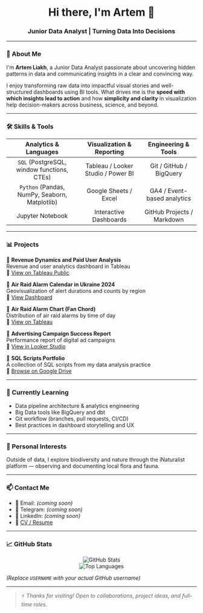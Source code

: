 
<h1 align="center">Hi there, I'm Artem 👋</h1>
<h3 align="center">Junior Data Analyst | Turning Data Into Decisions</h3>

---

### 🚀 About Me

I'm **Artem Liakh**, a Junior Data Analyst passionate about uncovering hidden patterns in data and communicating insights in a clear and convincing way.

I enjoy transforming raw data into impactful visual stories and well-structured dashboards using BI tools. What drives me is the **speed with which insights lead to action** and how **simplicity and clarity** in visualization help decision-makers across business, science, and beyond.

---

### 🛠️ Skills & Tools

| Analytics & Languages | Visualization & Reporting | Engineering & Tools |
|:---------------------:|:--------------------------:|:--------------------:|
| `SQL` (PostgreSQL, window functions, CTEs) | Tableau / Looker Studio / Power BI | Git / GitHub / BigQuery |
| `Python` (Pandas, NumPy, Seaborn, Matplotlib) | Google Sheets / Excel | GA4 / Event-based analytics |
| Jupyter Notebook | Interactive Dashboards | GitHub Projects / Markdown |

---

### 📊 Projects

🔹 **Revenue Dynamics and Paid User Analysis**  
Revenue and user analytics dashboard in Tableau  
🔗 [View on Tableau Public](https://public.tableau.com/views/FinalProjectDashboard_17370680516190/RevenueDynamicsandPaidUserAnalysis)

🔹 **Air Raid Alarm Calendar in Ukraine 2024**  
Geovisualization of alert durations and counts by region  
🔗 [View Dashboard](https://public.tableau.com/views/AirRaidAlarmsCalendarinUkraine2024/Airraidalarmcount)

🔹 **Air Raid Alarm Chart (Fan Chord)**  
Distribution of air raid alarms by time of day  
🔗 [View on Tableau](https://public.tableau.com/views/FanChordAirRaidAlarm/Dashboard1)

🔹 **Advertising Campaign Success Report**  
Performance report of digital ad campaigns  
🔗 [View in Looker Studio](https://lookerstudio.google.com/s/oDo1cRO2fX0)

🔹 **SQL Scripts Portfolio**  
A collection of SQL scripts from my data analysis practice  
🔗 [Browse on Google Drive](https://drive.google.com/drive/folders/1aHy5JnODi2yypeFGN_db8TznGjH0GFIs?usp=drive_link)

---

### 🎯 Currently Learning

- Data pipeline architecture & analytics engineering
- Big Data tools like BigQuery and dbt
- Git workflow (branches, pull requests, CI/CD)
- Best practices in dashboard storytelling and UX

---

### 🌿 Personal Interests

Outside of data, I explore biodiversity and nature through the iNaturalist platform — observing and documenting local flora and fauna.

---

### 📫 Contact Me

- 📧 Email: *(coming soon)*
- 💬 Telegram: *(coming soon)*
- 🔗 LinkedIn: *(coming soon)*
- 📄 [CV / Resume](#)

---

### 📈 GitHub Stats

<p align="center">
  <img src="https://github-readme-stats.vercel.app/api?username=USERNAME&show_icons=true&theme=default" alt="GitHub Stats" />
  <br>
  <img src="https://github-readme-stats.vercel.app/api/top-langs/?username=USERNAME&layout=compact" alt="Top Languages" />
</p>

*(Replace `USERNAME` with your actual GitHub username)*

---

> ⚡ *Thanks for visiting! Open to collaborations, project ideas, and full-time roles.*

